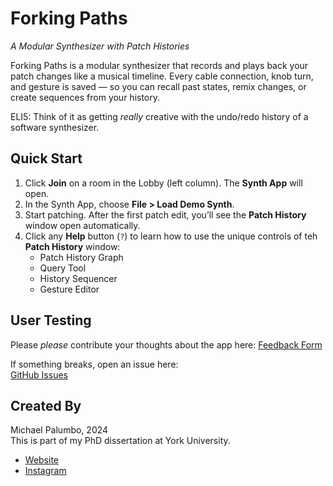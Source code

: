 # Forking Paths  
*A Modular Synthesizer with Patch Histories*

Forking Paths is a modular synthesizer that records and plays back your patch changes like a musical timeline. Every cable connection, knob turn, and gesture is saved — so you can recall past states, remix changes, or create sequences from your history.

ELI5: Think of it as getting *really* creative with the undo/redo history of a software synthesizer. 

## Quick Start

1. Click **Join** on a room in the Lobby (left column). The **Synth App** will open. 
2. In the Synth App, choose **File > Load Demo Synth**.
3. Start patching. After the first patch edit, you’ll see the **Patch History** window open automatically.
4. Click any **Help** button (`?`) to learn how to use the unique controls of teh **Patch History** window:
   - Patch History Graph
   - Query Tool
   - History Sequencer
   - Gesture Editor

## User Testing
Please *please* contribute your thoughts about the app here: 
[Feedback Form](https://forms.gle/aerpRUgBR7bH1xpB9)

If something breaks, open an issue here:  
[GitHub Issues](https://github.com/michaelpalumbo/forkingpaths/issues/new)

## Created By
Michael Palumbo, 2024  
This is part of my PhD dissertation at York University.

- [Website](https://www.palumbomichael.com)  
- [Instagram](https://instagram.com/michaelpalumbo_)








